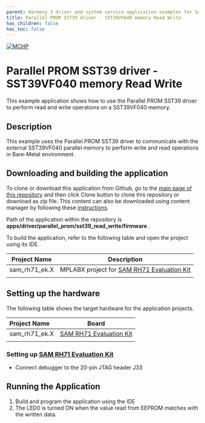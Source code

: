 ```yaml
---
parent: Harmony 3 driver and system service application examples for SAM RH71 family
title: Parallel PROM SST39 driver - SST39VF040 memory Read Write
has_children: false
has_toc: false
---
```


[![MCHP](https://www.microchip.com/ResourcePackages/Microchip/assets/dist/images/logo.png)](https://www.microchip.com)

# Parallel PROM SST39 driver - SST39VF040 memory Read Write

This example application shows how to use the Parallel PROM SST39 driver to perform read and write operations on a SST39VF040 memory.

## Description

This example uses the Parallel PROM SST39 driver to communicate with the external SST39VF040 parallel memory to perform write and read operations in Bare-Metal environment.

## Downloading and building the application

To clone or download this application from Github, go to the [main page of this repository](https://github.com/Microchip-MPLAB-Harmony/core_apps_sam_rh71) and then click Clone button to clone this repository or download as zip file.
This content can also be downloaded using content manager by following these [instructions](https://github.com/Microchip-MPLAB-Harmony/contentmanager/wiki).

Path of the application within the repository is **apps/driver/parallel_prom/sst39_read_write/firmware** .

To build the application, refer to the following table and open the project using its IDE.

| Project Name      | Description                                    |
| ----------------- | ---------------------------------------------- |
| sam_rh71_ek.X | MPLABX project for [SAM RH71 Evaluation Kit](https://www.microchip.com/en-us/development-tool/SAMRH71F20-EK) |
|||

## Setting up the hardware

The following table shows the target hardware for the application projects.

| Project Name| Board|
|:---------|:---------:|
| sam_rh71_ek.X | [SAM RH71 Evaluation Kit](https://www.microchip.com/en-us/development-tool/SAMRH71F20-EK) |
|||

### Setting up [SAM RH71 Evaluation Kit](https://www.microchip.com/en-us/development-tool/SAMRH71F20-EK)

- Connect debugger to the 20-pin JTAG header J33

## Running the Application

1. Build and program the application using the IDE
2. The LED0 is turned ON when the value read from EEPROM matches with the written data.
